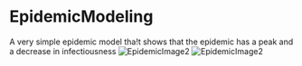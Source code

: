# EpidemicModeling
  A very simple epidemic model tha!t shows that the epidemic has a peak and a decrease in infectiousness
  ![EpidemicImage2](https://user-images.githubusercontent.com/55646391/130346581-ae07eec4-c311-4f4a-8a16-254c17b5ee40.png)
  ![EpidemicImage2](https://user-images.githubusercontent.com/55646391/168592139-5f9618cd-56c4-4434-805d-58d4c55d7b12.png)